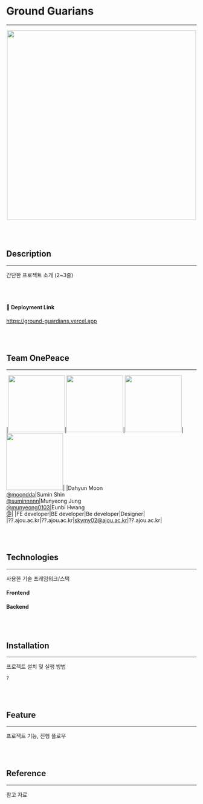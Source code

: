 # Ground Guarians
-----
<p align="center"><img src="https://github.com/GroundGuardians/GG_FE/assets/99591750/7e2c1915-467c-4d6b-a035-ea1d8ac043e8" width="500" height="500"/></p>

<br>
<br>

## Description
-----
간단한 프로젝트 소개 (2~3줄)

<br/>
<br/>

#### 🔗 Deployment Link
https://ground-guardians.vercel.app

<br/>
<br/>

## Team OnePeace
-----
|<img src="https://avatars.githubusercontent.com/u/93575538?v=4" width="150" height="150"/>|<img src="https://avatars.githubusercontent.com/u/89023026?v=4" width="150" height="150"/>|<img src="https://avatars.githubusercontent.com/u/99591750?v=4" width="150" height="150"/>|<img src="" width="150" height="150"/>|
|Dahyun Moon<br/>[@moondda](https://github.com/moondda)|Sumin Shin<br/>[@suminnnnn](https://github.com/suminnnnn)|Munyeong Jung<br/>[@munyeong0103](https://github.com/munyeong0103)|Eunbi Hwang<br/>[@]()|
|FE developer|BE developer|Be developer|Designer|
|??.ajou.ac.kr|??.ajou.ac.kr|skymy02@ajou.ac.kr|??.ajou.ac.kr|

<br/>
<br/>

## Technologies
-----
사용한 기술 프레임워크/스택
#### Frontend

#### Backend

<br/>
<br/>

## Installation
-----
프로젝트 설치 및 실행 방법
```
?
```

<br/>
<br/>

## Feature
-----
프로젝트 기능, 진행 플로우

<br/>
<br/>

## Reference
-----
참고 자료
